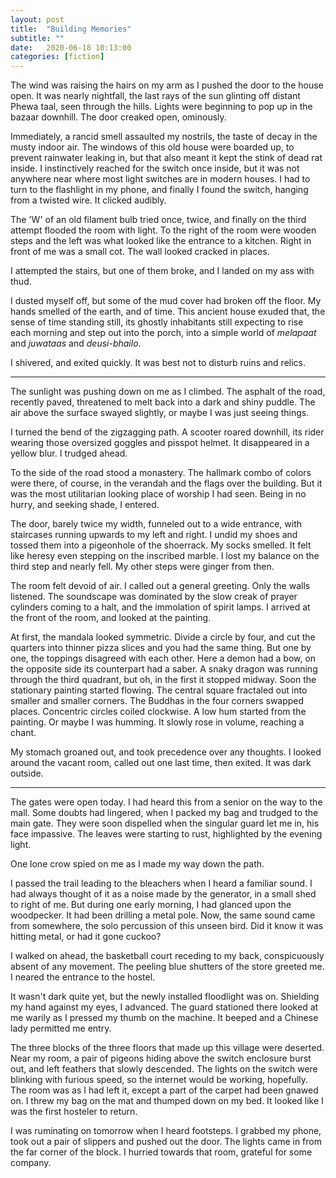 ```yaml
---
layout: post
title:  "Building Memories"
subtitle: ""
date:   2020-06-18 10:13:00
categories: [fiction]
---
```


The wind was raising the hairs on my arm as I pushed the door to the house open. It was nearly nightfall, the last rays of the sun glinting off distant Phewa taal, seen through the hills. Lights were beginning to pop up in the bazaar downhill. The door creaked open, ominously. 

Immediately, a rancid smell assaulted my nostrils, the taste of decay in the musty indoor air. The windows of this old house were boarded up, to prevent rainwater leaking in, but that also meant it kept the stink of dead rat inside. I instinctively reached for the switch once inside, but it was not anywhere near where most light switches are in modern houses. I had to turn to the flashlight in my phone, and finally I found the switch, hanging from a twisted wire. It clicked audibly. 

The 'W' of an old filament bulb tried once, twice, and finally on the third attempt flooded the room with light. To the right of the room were wooden steps and the left was what looked like the entrance to a kitchen. Right in front of me was a small cot. The wall looked cracked in places. 

I attempted the stairs, but one of them broke, and I landed on my ass with thud. 

I dusted myself off, but some of the mud cover had broken off the floor. My hands smelled of the earth, and of time. This ancient house exuded that, the sense of time standing still, its ghostly inhabitants still expecting to rise each morning and step out into the porch, into a simple world of *melapaat* and *juwataas* and *deusi-bhailo*. 

I shivered, and exited quickly. It was best not to disturb ruins and relics.


----


The sunlight was pushing down on me as I climbed. The asphalt of the road, recently paved, threatened to melt back into a dark and shiny puddle. The air above the surface swayed slightly, or maybe I was just seeing things.

I turned the bend of the zigzagging path. A scooter roared downhill, its rider wearing those oversized goggles and pisspot helmet. It disappeared in a yellow blur. I trudged ahead.

To the side of the road stood a monastery. The hallmark combo of colors were there, of course, in the verandah and the flags over the building. But it was the most utilitarian looking place of worship I had seen. Being in no hurry, and seeking shade, I entered.

The door, barely twice my width, funneled out to a wide entrance, with staircases running upwards to my left and right. I undid my shoes and tossed them into a pigeonhole of the shoerrack. My socks smelled. It felt like heresy even stepping on the inscribed marble. I lost my balance on the third step and nearly fell. My other steps were ginger from then.

The room felt devoid of air. I called out a general greeting. Only the walls listened. The soundscape was dominated by the slow creak of prayer cylinders coming to a halt, and the immolation of spirit lamps. I arrived at the front of the room, and looked at the painting.

At first, the mandala looked symmetric. Divide a circle by four, and cut the quarters into thinner pizza slices and you had the same thing. But one by one, the toppings disagreed with each other. Here a demon had a bow, on the opposite side its counterpart had a saber. A snaky dragon was running through the third quadrant, but oh, in the first it stopped midway. Soon the stationary painting started flowing. The central square fractaled out into smaller and smaller corners. The Buddhas in the four corners swapped places. Concentric circles coiled clockwise. A low hum started from the painting. Or maybe I was humming. It slowly rose in volume, reaching a chant.

My stomach groaned out, and took precedence over any thoughts. I looked around the vacant room, called out one last time, then exited. It was dark outside.

---

The gates were open today. I had heard this from a senior on the way to the mall. Some doubts had lingered, when I packed my bag and trudged to the main gate. They were soon dispelled when the singular guard let me in, his face impassive. The leaves were starting to rust, highlighted by the evening light.

One lone crow spied on me as I made my way down the path.

I passed the trail leading to the bleachers when I heard a familiar sound. I had always thought of it as a noise made by the generator, in a small shed to right of me. But during one early morning, I had glanced upon the woodpecker. It had been drilling a metal pole. Now, the same sound came from somewhere, the solo percussion of this unseen bird. Did it know it was hitting metal, or had it gone cuckoo?

I walked on ahead, the basketball court receding to my back, conspicuously absent of any movement. The peeling blue shutters of the store greeted me. I neared the entrance to the hostel.

It wasn't dark quite yet, but the newly installed floodlight was on. Shielding my hand against my eyes, I advanced. The guard stationed there looked at me warily as I pressed my thumb on the machine. It beeped and a Chinese lady permitted me entry.

The three blocks of the three floors that made up this village were deserted. Near my room, a pair of pigeons hiding above the switch enclosure burst out, and left feathers that slowly descended. The lights on the switch were blinking with furious speed, so the internet would be working, hopefully. The room was as I had left it, except a part of the carpet had been gnawed on. I threw my bag on the mat and thumped down on my bed. It looked like I was the first hosteler to return.

I was ruminating on tomorrow when I heard footsteps. I grabbed my phone, took out a pair of slippers and pushed out the door. The lights came in from the far corner of the block. I hurried towards that room, grateful for some company.
